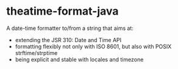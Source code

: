 theatime-format-java
=====================

A date-time formatter to/from a string that aims at:

* extending the JSR 310: Date and Time API
* formatting flexibly not only with ISO 8601, but also with POSIX strftime/strptime
* being explicit and stable with locales and timezone
